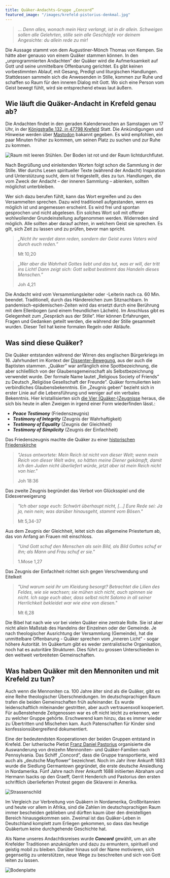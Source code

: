 ```yaml
---
title: Quäker-Andachts-Gruppe „Concord”
featured_image: "/images/krefeld-pistorius-denkmal.jpg"
---
```




> *... Denn alles, wonach mein Herz verlangt, ist in dir allein. Schweigen sollen alle Gelehrten, stille sein alle Geschöpfe vor deinem Angesichte: du allein rede zu mir!*


Die Aussage stammt von dem Augustiner-Mönch Thomas von Kempen. Sie hätte aber genauso von einem Quäker stammen können. In den „unprogrammierten Andachten” der Quäker wird die Aufmerksamkeit auf Gott und seine unmittelbare Offenbarung gerichtet. Es gibt keinen vorbestimmten Ablauf, mit Gesang, Predigt und liturgischen Handlungen. Stattdessen sammeln sich die Anwesenden in Stille, kommen zur Ruhe und schaffen so Raum für den inneren Dialog mit Gott. Wo sich eine Person vom Geist bewegt fühlt, wird sie entsprechend etwas laut äußern.

Wie läuft die Quäker-Andacht in Krefeld genau ab?
-------------------------------------------------

Die Andachten findet in den geraden Kalenderwochen an Samstagen um 17 Uhr, in der [Königstraße 132, in 47798 Krefeld](https://goo.gl/maps/Nyc3iZEUAGLM1JKd7) Statt. Die Ankündigungen und Hinweise werden über <a rel="me" href="https://krefeld.life/@quaker">Mastodon</a> bakannt gegeben. Es wird empfohlen, ein paar Minuten früher zu kommen, um seinen Platz zu suchen und zur Ruhe zu kommen.

![Raum mit leeren Stühlen. Der Boden ist rot und der Raum lichtdurchflutet.](krefeld-meeting-room.jpg)

Nach Begrüßung und einleitenden Worten folgt schon die Sammlung in der Stille. Wer durchs Lesen spiritueller Texte (während der Andacht) Inspiration und Unterstützung sucht, dem ist freigestellt, dies zu tun. Handlungen, die vom Zweck der Andacht – der inneren Sammlung – ablenken, sollten möglichst unterbleiben.

Wer sich dazu berufen fühlt, kann das Wort ergreifen und zu den Versammelten sprechen. Dazu wird traditionell aufgestanden, wenn es möglich ist und angemessen erscheint. Es wird frei und spontan gesprochen und nicht abgelesen. Ein solches Wort soll mit offener wohlwollender Grundeinstellung aufgenommen werden. Widerreden sind möglich. Alle sollten aber darauf achten, in welchem Geist sie sprechen. Es gilt, sich Zeit zu lassen und zu prüfen, bevor man spricht.

> *„Nicht ihr werdet dann reden, sondern der Geist eures Vaters wird durch euch reden.”*
>
> Mt 10,20

> *„Wer aber die Wahrheit Gottes liebt und das tut, was er will, der tritt ins Licht!  Dann zeigt sich: Gott selbst bestimmt das Handeln dieses Menschen.”*
>
> Joh 4,21


Die Andacht wird vom Versammlungsleiter oder -Leiterin nach ca. 60 Min. beendet. Traditionell, durch das Händereichen zum Sitznachbarn. In pandemisch-epidemischen-Zeiten wird das ersetzt durch eine Berührung mit dem Ellenbogen (und einem freundlichen Lächeln). Im Anschluss gibt es Gelegenheit zum „Gespräch aus der Stille”. Hier können Erfahrungen, Fragen und Gedanken geteilt werden, die während der Stille gesammelt wurden. Dieser Teil hat keine formalen Regeln oder Abläufe.

Was sind diese Quäker?
----------------------

Die Quäker entstanden während der Wirren des englischen Bürgerkriegs im 16. Jahrhundert im Kontext der [Dissenter-Bewegung](https://de.wikipedia.org/wiki/Dissenter), aus der auch die Baptisten stammen. „Quäker” war anfänglich eine Spottbezeichnung, die aber schließlich von der Glaubensgemeinschaft als Selbstbezeichnung verwendet wurde. Der formale Name lautet „Religious Society of Friends” zu Deutsch „Religiöse Gesellschaft der Freunde”. Quäker formulierten kein verbindliches Glaubensbekenntnis. Ein „Zeugnis geben” bezieht sich in erster Linie auf die Lebensführung und weniger auf ein verbales Bekenntnis. Hier kristallisierten sich [die Vier (Quäker-)Zeugnisse](https://de.wikipedia.org/wiki/Qu%C3%A4kerzeugnis) heraus, die sich bis heute in allen Zweigen in irgend einer Form wiederfinden lässt.:

- ***Peace Testimony*** (Friedenszeugnis)
- ***Testimony of Integrity*** (Zeugnis der Wahrhaftigkeit)
- ***Testimony of Equality*** (Zeugnis der Gleichheit)
- ***Testimony of Simplicity*** (Zeugnis der Einfachheit)

Das Friedenszeugnis machte die Quäker zu einer [historischen Friedenskirche](https://de.wikipedia.org/wiki/Friedenskirche_(Konfession))

> *"Jesus antwortete: Mein Reich ist nicht von dieser Welt; wenn mein Reich von dieser Welt wäre, so hätten meine Diener gekämpft, damit ich den Juden nicht überliefert würde, jetzt aber ist mein Reich nicht von hier."*
>
> Joh 18:36

Das zweite Zeugnis begründet das Verbot von Glücksspiel und die Eidesverweigerung

> *"Ich aber sage euch: Schwört überhaupt nicht, [...] Eure Rede sei: Ja ja, nein nein; was darüber hinausgeht, stammt vom Bösen."*
>
> Mt 5,34-37

Aus dem Zeugnis der Gleichheit, leitet sich das allgemeine Priestertum ab, das von Anfang an Frauen mit einschloss.

> *"Und Gott schuf den Menschen als sein Bild, als Bild Gottes schuf er ihn; als Mann und Frau schuf er sie."*
>
> 1.Mose 1,27

Das Zeugnis der Einfachheit richtet sich gegen Verschwendung und Eitelkeit

> *"Und warum seid ihr um Kleidung besorgt? Betrachtet die Lilien des Feldes, wie sie wachsen; sie mühen sich nicht, auch spinnen sie nicht. Ich sage euch aber, dass selbst nicht Salomo in all seiner Herrlichkeit bekleidet war wie eine von diesen."*
>
> Mt 6,28

Die Bibel hat nach wie vor bei vielen Quäker eine zentrale Rolle. Sie ist aber nicht allein Maßstab des Handelns der Einzelnen oder der Gemeinde. Je nach theologischer Ausrichtung der Versammlung (Gemeinde), hat die unmittelbare Offenbarung - Quäker sprechen vom „inneren Licht” - sogar höhere Autorität. Im Quäkertum gibt es weder zentralistische Organisation, noch hat es autoritäre Strukturen. Dies führt zu grossen Unterschieden in den weltweit verbreiteten Gemeinschaften.


Was haben Quäker mit den Mennoniten und mit Krefeld zu tun?
-----------------------------------------------------------

Auch wenn die Mennoniten ca. 100 Jahre älter sind als die Quäker, gibt es eine Reihe theologischer Überschneidungen. Im deutschsprachigen Raum trafen die beiden Gemeinschaften früh aufeinander. Es wurde leidenschaftlich miteinander gestritten, aber auch vertrauensvoll kooperiert. Für außenstehende Zeitgenossen war es oft nicht leicht zu erkennen, wer zu welcher Gruppe gehörte. Erschwerend kam hinzu, das es immer wieder zu Übertritten und Mischehen kam. Auch Patenschaften für Kinder sind konfessionsübergreifend dokumentiert.

Eine der bedeutendsten Kooperationen der beiden Gruppen entstand in Krefeld. Der lutherische Pietist [Franz Daniel Pastorius](https://de.wikipedia.org/wiki/Franz_Daniel_Pastorius) organisierte die Auswanderung von dreizehn Mennoniten- und Quäker-Familien nach Pennsylvania. Das Schiff „Concord”, dass die Gruppe transportierte, wird auch als „deutsche Mayflower“ bezeichnet. Noch im Jahr ihrer Ankunft 1683 wurde die Siedlung Germantown gegründet, die erste deutsche Ansiedlung in Nordamerika. Fünf Jahre nach ihrer Ankunft 1688 initiierten Abraham und Hermann Isacks op den Graeff, Gerrit Henderich und Pastorius den ersten schriftlich überlieferten Protest gegen die Sklaverei in Amerika.

![Strassenschild](strassenschild-2.jpg)

Im Vergleich zur Verbreitung von Quäkern in Nordamerika, Großbritannien und heute vor allem in Afrika, sind die Zahlen im deutschsprachigen Raum immer bescheiden geblieben und dürften kaum über den dreistelligen Bereich hinausgekommen sein. Zweimal ist das Quäker-Leben in Deutschland komplett zum Erliegen gekommen, so dass das heutige Quäkertum keine durchgehende Geschichte hat.

Als Name unseres Andachtksreises wurde ***Concord*** gewählt, um an alte Krefelder Traditionen anzuknüpfen und dazu zu ermuntern, spirituell und geistig mobil zu bleiben. Darüber hinaus soll der Name motivieren, sich gegenseitig zu unterstützen, neue Wege zu beschreiten und sich von Gott leiten zu lassen.

![Bodenplatte](bodenplatte.jpg)
